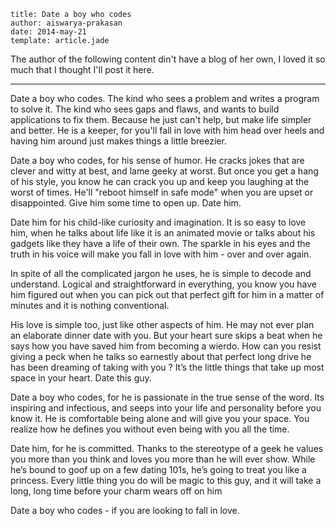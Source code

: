 ```metadata
title: Date a boy who codes
author: aiswarya-prakasan
date: 2014-may-21
template: article.jade
```

The author of the following content din't have a blog of her own, I loved it so much that I thought I'll post it here.

---

Date a boy who codes. The kind who sees a problem and writes a program to solve it. The kind who sees gaps and flaws, and wants to build applications to fix them. Because he just can't help, but make life simpler and better. He is a keeper, for you'll fall in love with him head over heels and having him around just makes things a little breezier.

Date a boy who codes, for his sense of humor. He cracks jokes that are clever and witty at best, and lame geeky at worst. But once you get a hang of his style, you know he can crack you up and keep you laughing at the worst of times. He'll "reboot himself in safe mode" when you are upset or disappointed. Give him some time to open up. Date him.

Date him for his child-like curiosity and imagination. It is so easy to love him, when he talks about life like it is an animated movie or talks about his gadgets like they have a life of their own. The sparkle in his eyes and the truth in his voice will make you fall in love with him - over and over again.

In spite of all the complicated jargon he uses, he is simple to decode and understand. Logical and straightforward in everything, you know you have him figured out when you can pick out that perfect gift for him in a matter of minutes and it is nothing conventional.

His love is simple too, just like other aspects of him. He may not ever plan an elaborate dinner date with you. But your heart sure skips a beat when he says how you have saved him from becoming a wierdo. How can you resist giving a peck when he talks so earnestly about that perfect long drive he has been dreaming of taking with you ? It’s the little things that take up most space in your heart. Date this guy.

Date a boy who codes, for he is passionate in the true sense of the word. Its inspiring and infectious, and seeps into your life and personality before you know it. He is comfortable being alone and will give you your space. You realize how he defines you without even being with you all the time.

Date him, for he is committed. Thanks to the stereotype of a geek he values you more than you think and loves you more than he will ever show. While he’s bound to goof up on a few dating 101s, he’s going to treat you like a princess. Every little thing you do will be magic to this guy, and it will take a long, long time before your charm wears off on him

Date a boy who codes - if you are looking to fall in love.
